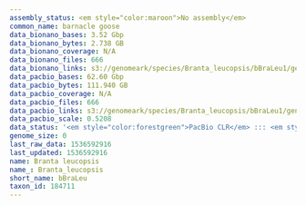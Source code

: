 ```yaml
---
assembly_status: <em style="color:maroon">No assembly</em>
common_name: barnacle goose
data_bionano_bases: 3.52 Gbp
data_bionano_bytes: 2.738 GB
data_bionano_coverage: N/A
data_bionano_files: 666
data_bionano_links: s3://genomeark/species/Branta_leucopsis/bBraLeu1/genomic_data/bionano/<br>
data_pacbio_bases: 62.60 Gbp
data_pacbio_bytes: 111.940 GB
data_pacbio_coverage: N/A
data_pacbio_files: 666
data_pacbio_links: s3://genomeark/species/Branta_leucopsis/bBraLeu1/genomic_data/pacbio/<br>
data_pacbio_scale: 0.5208
data_status: '<em style="color:forestgreen">PacBio CLR</em> ::: <em style="color:forestgreen">Bionano</em>'
genome_size: 0
last_raw_data: 1536592916
last_updated: 1536592916
name: Branta leucopsis
name_: Branta_leucopsis
short_name: bBraLeu
taxon_id: 184711
---
```

